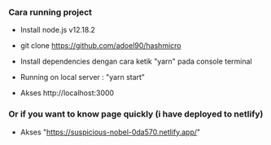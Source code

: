 ### Cara running project

- Install node.js v12.18.2

- git clone https://github.com/adoel90/hashmicro 

- Install dependencies dengan cara ketik "yarn" pada console terminal

- Running on local server : "yarn start"

- Akses http://localhost:3000


### Or if you want to know page quickly (i have deployed to netlify)

- Akses "https://suspicious-nobel-0da570.netlify.app/"

